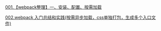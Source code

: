 [001.【webpack整理】一、安装、配置、按需加载](https://www.cnblogs.com/skylor/p/7008756.html)   

[002.webpack 入门总结和实践(按需异步加载，css单独打包，生成多个入口文件)](https://www.cnblogs.com/libin-1/p/6537936.html)   
